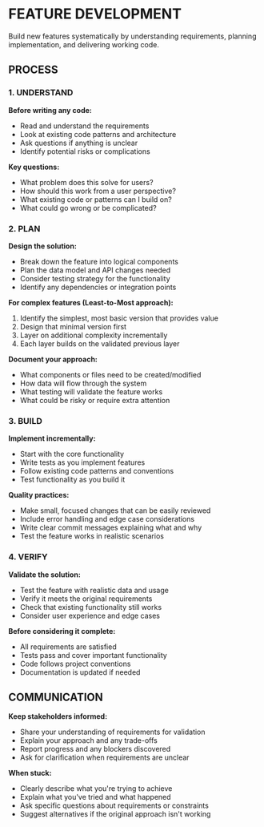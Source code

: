 # FEATURE DEVELOPMENT

Build new features systematically by understanding requirements, planning implementation, and delivering working code.

## PROCESS

### 1. UNDERSTAND
**Before writing any code:**
- Read and understand the requirements
- Look at existing code patterns and architecture
- Ask questions if anything is unclear
- Identify potential risks or complications

**Key questions:**
- What problem does this solve for users?
- How should this work from a user perspective?
- What existing code or patterns can I build on?
- What could go wrong or be complicated?

### 2. PLAN
**Design the solution:**
- Break down the feature into logical components
- Plan the data model and API changes needed
- Consider testing strategy for the functionality
- Identify any dependencies or integration points

**For complex features (Least-to-Most approach):**

1. Identify the simplest, most basic version that provides value
2. Design that minimal version first
3. Layer on additional complexity incrementally
4. Each layer builds on the validated previous layer

**Document your approach:**
- What components or files need to be created/modified
- How data will flow through the system
- What testing will validate the feature works
- What could be risky or require extra attention

### 3. BUILD
**Implement incrementally:**
- Start with the core functionality
- Write tests as you implement features
- Follow existing code patterns and conventions
- Test functionality as you build it

**Quality practices:**
- Make small, focused changes that can be easily reviewed
- Include error handling and edge case considerations
- Write clear commit messages explaining what and why
- Test the feature works in realistic scenarios

### 4. VERIFY
**Validate the solution:**
- Test the feature with realistic data and usage
- Verify it meets the original requirements
- Check that existing functionality still works
- Consider user experience and edge cases

**Before considering it complete:**
- All requirements are satisfied
- Tests pass and cover important functionality
- Code follows project conventions
- Documentation is updated if needed

## COMMUNICATION

**Keep stakeholders informed:**
- Share your understanding of requirements for validation
- Explain your approach and any trade-offs
- Report progress and any blockers discovered
- Ask for clarification when requirements are unclear

**When stuck:**
- Clearly describe what you're trying to achieve
- Explain what you've tried and what happened
- Ask specific questions about requirements or constraints
- Suggest alternatives if the original approach isn't working